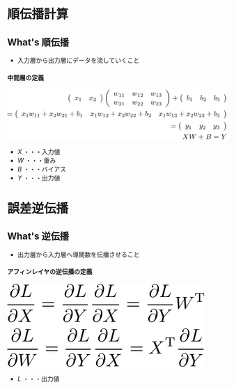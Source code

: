 # 順伝播計算

## What's 順伝播
- 入力層から出力層にデータを流していくこと

#### 中間層の定義
![neural_network](img/neural_network/forward_propagation.png)

- _X_ ・・・入力値
- _W_ ・・・重み
- _B_ ・・・バイアス
- _Y_ ・・・出力値

# 誤差逆伝播

## What's 逆伝播
- 出力層から入力層へ導関数を伝播させること

#### アフィンレイヤの逆伝播の定義
![neural_network](img/neural_network/error_back_propagation.png)

- _L_ ・・・出力値
